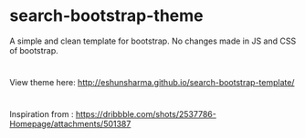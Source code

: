 # search-bootstrap-theme

A simple and clean template for bootstrap.
No changes made in JS and CSS of bootstrap.
#
View theme here: http://eshunsharma.github.io/search-bootstrap-template/
#
Inspiration from : https://dribbble.com/shots/2537786-Homepage/attachments/501387

